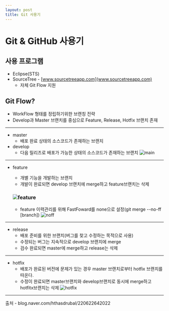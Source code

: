 ```yaml
---
layout: post
title: Git 사용기
---
```


# Git & GitHub 사용기
## 사용 프로그램
* Eclipse(STS)
* SourceTree - [www.sourcetreeapp.com](www.sourcetreeapp.com)
  * 자체 Git Flow 지원

## Git Flow?
* WorkFlow 형태를 정립하기위한 브랜칭 전략
* Develop과 Master 브랜치를 중심으로 Feature, Release, Hotfix 브랜치 존재
---
* master
  * 배포 완료 상태의 소스코드가 존재하는 브랜치      
* develop
  * 다음 릴리즈로 배포가 가능한 상태의 소스코드가 존재하는 브랜치
  ![main](http://nvie.com/img/main-branches@2x.png)
---    
* feature
  * 개별 기능을 개발하는 브랜치
  * 개발이 완료되면 develop 브랜치에 merge하고 feature브랜치는 삭제
  ### ![feature](http://nvie.com/img/fb@2x.png)
  
  * feature 이력관리를 위해 FastFoward를 none으로 설정(git merge --no-ff [branch])
  ![noff](http://nvie.com/img/merge-without-ff@2x.png)
---
* release
  * 배포 준비를 위한 브랜치(버그를 찾고 수정하는 목적으로 사용)
  * 수정되는 버그는 지속적으로 develop 브랜치에 merge
  * 검수 완료되면 master에 merge하고 release는 삭제
---
* hotfix
  * 배포가 완료된 버전에 문제가 있는 경우 master 브랜치로부터 hotfix 브랜치를 따온다.
  * 수정이 완료되면 master브랜치와 develop브랜치로 동시에 merge하고 hotfitx브랜치는 삭제
![hotfix](http://nvie.com/img/hotfix-branches@2x.png)
---


출처 - blog.naver.com/hthasdrubal/220622642022
